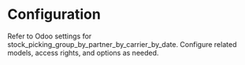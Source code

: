 # Configuration

Refer to Odoo settings for stock_picking_group_by_partner_by_carrier_by_date. Configure related models, access rights, and options as needed.
